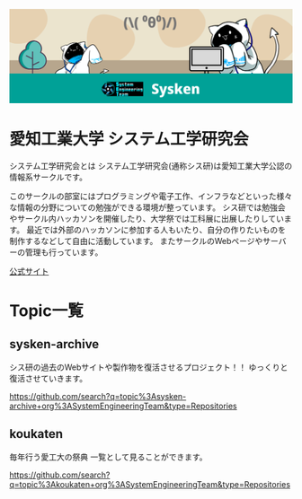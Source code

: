 ![banner](./images/banner.png)
# 愛知工業大学 システム工学研究会

システム工学研究会とは
システム工学研究会(通称シス研)は愛知工業大学公認の情報系サークルです。

このサークルの部室にはプログラミングや電子工作、インフラなどといった様々な情報の分野についての勉強ができる環境が整っています。 シス研では勉強会やサークル内ハッカソンを開催したり、大学祭では工科展に出展したりしています。 最近では外部のハッカソンに参加する人もいたり、自分の作りたいものを制作するなどして自由に活動しています。 またサークルのWebページやサーバーの管理も行っています。

[公式サイト](https://www.sysken.net/)

# Topic一覧

## sysken-archive
シス研の過去のWebサイトや製作物を復活させるプロジェクト！！
ゆっくりと復活させていきます。

https://github.com/search?q=topic%3Asysken-archive+org%3ASystemEngineeringTeam&type=Repositories

## koukaten
毎年行う愛工大の祭典
一覧として見ることができます。

https://github.com/search?q=topic%3Akoukaten+org%3ASystemEngineeringTeam&type=Repositories
